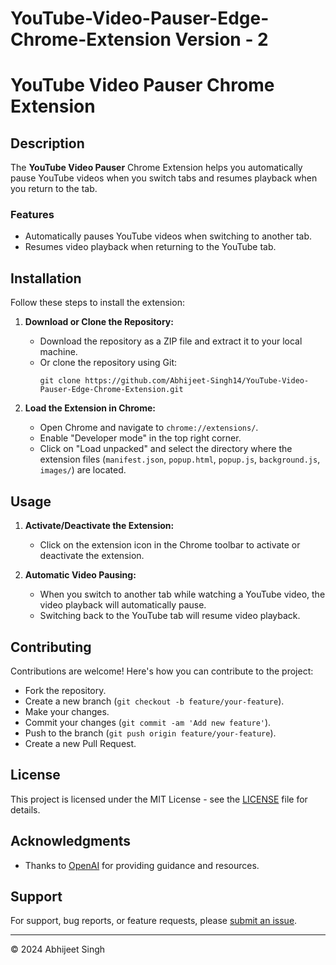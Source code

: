 # YouTube-Video-Pauser-Edge-Chrome-Extension Version - 2

# YouTube Video Pauser Chrome Extension

## Description

The **YouTube Video Pauser** Chrome Extension helps you automatically pause YouTube videos when you switch tabs and resumes playback when you return to the tab.

### Features

- Automatically pauses YouTube videos when switching to another tab.
- Resumes video playback when returning to the YouTube tab.

## Installation

Follow these steps to install the extension:

1. **Download or Clone the Repository:**
   - Download the repository as a ZIP file and extract it to your local machine.
   - Or clone the repository using Git:
     ```
     git clone https://github.com/Abhijeet-Singh14/YouTube-Video-Pauser-Edge-Chrome-Extension.git
     ```

2. **Load the Extension in Chrome:**
   - Open Chrome and navigate to `chrome://extensions/`.
   - Enable "Developer mode" in the top right corner.
   - Click on "Load unpacked" and select the directory where the extension files (`manifest.json`, `popup.html`, `popup.js`, `background.js`, `images/`) are located.

## Usage

1. **Activate/Deactivate the Extension:**
   - Click on the extension icon in the Chrome toolbar to activate or deactivate the extension.

2. **Automatic Video Pausing:**
   - When you switch to another tab while watching a YouTube video, the video playback will automatically pause.
   - Switching back to the YouTube tab will resume video playback.

## Contributing

Contributions are welcome! Here's how you can contribute to the project:

- Fork the repository.
- Create a new branch (`git checkout -b feature/your-feature`).
- Make your changes.
- Commit your changes (`git commit -am 'Add new feature'`).
- Push to the branch (`git push origin feature/your-feature`).
- Create a new Pull Request.

## License

This project is licensed under the MIT License - see the [LICENSE](LICENSE) file for details.

## Acknowledgments

- Thanks to [OpenAI](https://openai.com) for providing guidance and resources.

## Support

For support, bug reports, or feature requests, please [submit an issue](https://github.com/Abhijeet-Singh14/YouTube-Video-Pauser-Edge-Chrome-Extension/issues).

---

© 2024 Abhijeet Singh
